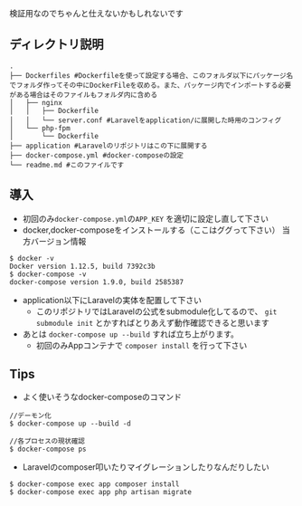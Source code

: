 検証用なのでちゃんと仕えないかもしれないです

## ディレクトリ説明
```
.
├── Dockerfiles #Dockerfileを使って設定する場合、このフォルダ以下にパッケージ名でフォルダ作ってその中にDockerFileを収める。また、パッケージ内でインポートする必要がある場合はそのファイルもフォルダ内に含める
│   ├── nginx
│   │   ├── Dockerfile
│   │   └── server.conf #Laravelをapplication/に展開した時用のコンフィグ
│   └── php-fpm
│       └── Dockerfile
├── application #Laravelのリポジトリはこの下に展開する
├── docker-compose.yml #docker-composeの設定
└── readme.md #このファイルです
```

## 導入
- 初回のみ`docker-compose.yml`の`APP_KEY` を適切に設定し直して下さい
- docker,docker-composeをインストールする（ここはググって下さい）
当方バージョン情報
```
$ docker -v
Docker version 1.12.5, build 7392c3b
$ docker-compose -v
docker-compose version 1.9.0, build 2585387
```

- application以下にLaravelの実体を配置して下さい
	- このリポジトリではLaravelの公式をsubmodule化してるので、 `git submodule init` とかすればとりあえず動作確認できると思います
- あとは `docker-compose up --build` すれば立ち上がります。
	- 初回のみAppコンテナで `composer install` を行って下さい

## Tips
- よく使いそうなdocker-composeのコマンド

```
//デーモン化
$ docker-compose up --build -d

//各プロセスの現状確認
$ docker-compose ps
```

- Laravelのcomposer叩いたりマイグレーションしたりなんだりしたい

```
$ docker-compose exec app composer install
$ docker-compose exec app php artisan migrate
```
